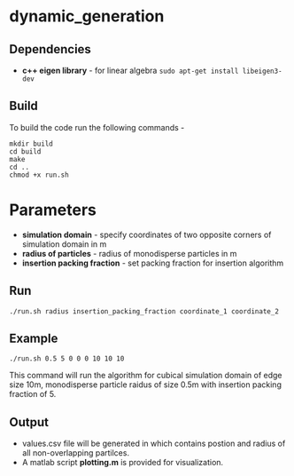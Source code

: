# dynamic_generation

## Dependencies

* **c++ eigen library** - for linear algebra  ```sudo apt-get install libeigen3-dev```
  
## Build

To build the code run the following commands -

```
mkdir build 
cd build
make
cd ..
chmod +x run.sh
```

# Parameters

* **simulation domain** - specify coordinates of two opposite corners of simulation domain in m
* **radius of particles** - radius of monodisperse particles in m 
* **insertion packing fraction** - set packing fraction for insertion algorithm


## Run
```
./run.sh radius insertion_packing_fraction coordinate_1 coordinate_2
```

## Example 

```./run.sh 0.5 5 0 0 0 10 10 10```

This command will run the algorithm for cubical simulation domain of edge size 10m, monodisperse particle raidus of size 0.5m with insertion packing fraction of 5.

## Output

* values.csv file will be generated in which contains postion and radius of all non-overlapping partilces.
* A matlab script **plotting.m** is provided for visualization.
